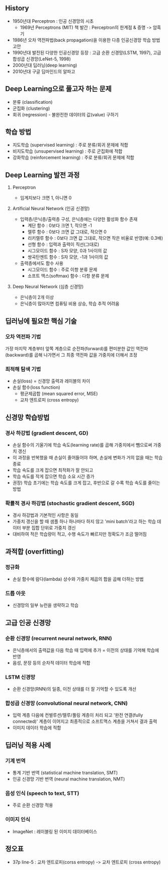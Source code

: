 
## History
- 1950년대 Perceptron : 인공 신경망의 시초
  - 1969년 Perceptrons (MIT) 책 발간 : Perceptron의 한계점 & 증명 -> 암흑기
- 1986년 오차 역전파법(back propagation)을 이용한 다층 인공신경망 학습 방법 고안
- 1990년대 발전된 다양한 인공신경망 등장 : 고급 순환 신경망(LSTM, 1997), 고급 합성곱 신경망(LeNet-5, 1998)
- 2000년대 딥러닝(deep learning)
- 2010년대 구글 딥마인드의 알파고


## Deep Learning으로 풀고자 하는 문제
- 분류 (classification)
- 군집화 (clustering)
- 회귀 (regression) - 불완전한 데이터의 값(value) 구하기


## 학습 방법
- 지도학습 (supervised learning) : 주로 분류/회귀 문제에 적합
- 비지도학습 (unsupervised learning) : 주로 군집화에 적합
- 강화학습 (reinforcement learning) : 주로 분류/회귀 문제에 적합


## Deep Learning 발전 과정

1. Perceptron
    - 임계치보다 크면 1, 아니면 0
  
1. Artificial Neural Network (인공 신경망)
    - 입력층/은닉층/출력층 구성, 은닉층에는 다양한 활성화 함수 존재
      - 계단 함수 : 0보다 크면 1, 작으면 -1
      - 렐루 함수 : 0보다 크면 값 그대로, 작으면 0
      - 리키렐루 함수 : 0보다 크면 값 그대로, 작으면 작은 비율로 반영(예: 0.3배)
      - 선형 함수 : 입력과 출력이 직선(그대로)
      - 시그모이드 함수 : S자 모양, 0과 1사이의 값
      - 쌍곡탄젠트 함수 : S자 모양, -1과 1사이의 값
    - 출력층에서도 함수 사용
      - 시그모이드 함수 : 주로 이항 분류 문제
      - 소프트 맥스(softmax) 함수 : 다항 분류 문제
    
1. Deep Neural Network (심층 신경망)
    - 은닉층이 2개 이상
    - 은닉층이 많아지면 컴퓨팅 비용 상승, 학습 추적 어려움


## 딥러닝에 필요한 핵심 기술

### 오차 역전파 기법
가장 마지막 계층부터 앞쪽 계층으로 순전파(forward)를 편미분한 값인 역전파(backward)를 곱해 나가면서 그 최종 역전파 값을 가중치에 더해서 조정

### 최적해 탐색 기법
- 손실(loss) = 신경망 출력과 레이블의 차이
- 손실 함수(loss function)
  - 평균제곱합 (mean squared error, MSE)
  - 교차 엔트로피 (cross entropy)


## 신경망 학습방법

### 경사 하강법 (gradient descent, GD)
- 손실 함수의 기울기에 학습 속도(learning rate)를 곱해 가중치에서 뺌으로써 가중치 갱신
- 이 과정을 반복했을 때 손실이 줄어들어야 하며, 손실에 변화가 거의 없을 때는 학습 종료
- 학습 속도를 크게 잡으면 최적화가 잘 안되고
- 학습 속도를 작게 잡으면 학습 소요 시간 증가
- 권장) 학습 초기에는 학습 속도를 크게 잡고, 후반으로 갈 수록 학습 속도를 줄이는 방법

### 확률적 경사 하강법 (stochastic gradient descent, SGD)
- 경사 하강법과 기본적인 사항은 동일
- 가중치 갱신을 할 때 샘플 하나 하나마다 하지 않고 'mini batch'라고 하는 학습 데이터 부분 집합 단위로 가중치 갱신
- 대비하여 적은 학습량이 적고, 수행 속도가 빠르지만 정확도가 조금 떨어짐


## 과적합 (overfitting)

### 정규화
- 손실 함수에 람다(lambda) 상수와 가중치 제곱의 합을 곱해 더하는 방법

### 드롭 아웃
- 신경망의 일부 뉴런을 생략하고 학습 



## 고급 인공 신경망

### 순환 신경망 (recurrent neural network, RNN)
- 은닉층에서의 출력값을 다음 학습 때 입력에 추가 = 이전의 상태를 기억해 학습에 반영
- 음성, 문장 등의 순차적 데이터 학습에 적합

### LSTM 신경망
- 순환 신경망(RNN)의 일종, 이전 상태를 더 잘 기억할 수 있도록 개선

### 합성곱 신경망 (convolutional neural network, CNN)
- 입력 계층 다음에 컨벌루션/렐루/풀링 계층이 처리 되고 '완전 연결(fully connected)' 계층이 이어지고 최종적으로 소프트맥스 계층을 거쳐서 결과 출력
- 이미지 데이터 학습에 적합


## 딥러닝 적용 사례

### 기계 번역
- 통계 기반 번역 (statistical machine translation, SMT)
- 인공 신경망 기반 번역 (neural machine translation, NMT)

### 음성 인식 (speech to text, STT)
- 주로 순환 신경망 적용

### 이미지 인식
- ImageNet : 레이블링 된 이미지 데이터베이스


## 정오표
- 37p line-5 : 교차 엔트로피(corss entropy) -> 교차 엔트로피 (cross entropy)
